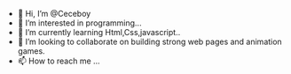 - 👋 Hi, I’m @Ceceboy
- 👀 I’m interested in programming...
- 🌱 I’m currently learning Html,Css,javascript..
- 💞️ I’m looking to collaborate on building strong web pages and animation games.
- 📫 How to reach me ...

<!---
Ceceboy/Ceceboy is a ✨ special ✨ repository because its `README.md` (this file) appears on your GitHub profile.
You can click the Preview link to take a look at your changes.
--->
